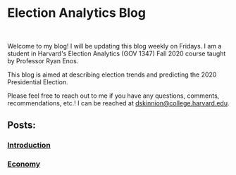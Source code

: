 # Election Analytics Blog

&nbsp;

Welcome to my blog! I will be updating this blog weekly on Fridays. I am a student in Harvard's Election Analytics (GOV 1347) Fall 2020 course taught by Professor Ryan Enos.

This blog is aimed at describing election trends and predicting the 2020 Presidential Election.

Please feel free to reach out to me if you have any questions, comments, recommendations, etc.! I can be reached at [dskinnion@college.harvard.edu](mailto:dskinnion@college.harvard.edu).

## Posts:

### [Introduction](posts/1_Blog_Post_Intro.md)

### [Economy](posts/2_Blog_Post_Econ.md)
